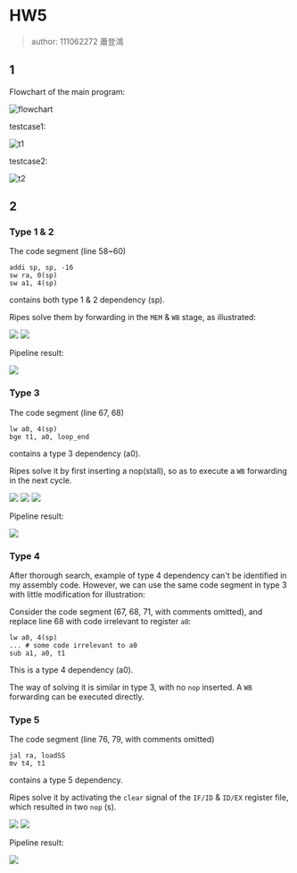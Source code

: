 # HW5

> author: 111062272 蕭登鴻

## 1

Flowchart of the main program:

![flowchart](./assets/1/flowchart.png)

testcase1:

![t1](./assets/1/testcase1.png)

testcase2:

![t2](./assets/1/testcase2.png)

## 2

### Type 1 & 2

The code segment (line 58~60)

```assembly
addi sp, sp, -16
sw ra, 0(sp)
sw a1, 4(sp)
```

contains both type 1 & 2 dependency (sp).

Ripes solve them by forwarding in the `MEM` & `WB` stage, as illustrated:

![](./assets/2/type1&2/1.png)
![](./assets/2/type1&2/2.png)

Pipeline result:

![](./assets/2/type1&2/pipeline.png)

### Type 3

The code segment (line 67, 68)

```assembly
lw a0, 4(sp)
bge t1, a0, loop_end
```

contains a type 3 dependency (a0).

Ripes solve it by first inserting a nop(stall), so as to execute a `WB` forwarding in the next cycle.

![](./assets/2/type3/1.png)
![](./assets/2/type3/2.png)
![](./assets/2/type3/3.png)

Pipeline result:

![](./assets/2/type3/pipeline.png)


### Type 4

After thorough search, example of type 4 dependency can't be identified in my assembly code. However, we can use the same code segment in type 3 with little modification for illustration:

Consider the code segment (67, 68, 71, with comments omitted), and replace line 68 with code irrelevant to register `a0`:

```assembly
lw a0, 4(sp)
... # some code irrelevant to a0
sub a1, a0, t1
```

This is a type 4 dependency (a0).

The way of solving it is similar in type 3, with no `nop` inserted. A `WB` forwarding can be executed directly.

### Type 5

The code segment (line 76, 79, with comments omitted)

```assembly
jal ra, loadSS
mv t4, t1
```

contains a type 5 dependency.

Ripes solve it by activating the `clear` signal of the `IF/ID` & `ID/EX` register file, which resulted in two `nop` (s).

![](./assets/2/type5/1.png)
![](./assets/2/type5/2.png)

Pipeline result:

![](./assets/2/type5/pipeline.png)
